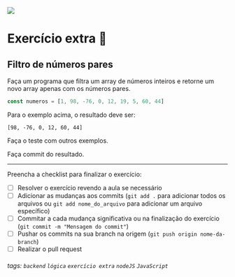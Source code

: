 ![](https://i.imgur.com/xG74tOh.png)

# Exercício extra 🌟

## Filtro de números pares

Faça um programa que filtra um array de números inteiros e retorne um novo array apenas com os números pares.

```javascript
const numeros = [1, 98, -76, 0, 12, 19, 5, 60, 44]
```

Para o exemplo acima, o resultado deve ser:

```
[98, -76, 0, 12, 60, 44]
```

Faça o teste com outros exemplos.

Faça commit do resultado.

---

Preencha a checklist para finalizar o exercício:

-   [ ] Resolver o exercício revendo a aula se necessário
-   [ ] Adicionar as mudanças aos commits (`git add .` para adicionar todos os arquivos ou `git add nome_do_arquivo` para adicionar um arquivo específico)
-   [ ] Commitar a cada mudança significativa ou na finalização do exercício (`git commit -m "Mensagem do commit"`)
-   [ ] Pushar os commits na sua branch na origem (`git push origin nome-da-branch`)
-   [ ] Realizar o pull request

###### tags: `backend` `lógica` `exercício extra` `nodeJS` `JavaScript`
